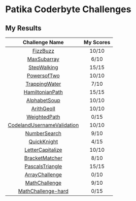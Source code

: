 # Patika Coderbyte Challenges

## My Results

|        Challenge Name        | My Scores |
| :--------------------------: | :-------: |
|          [FizzBuzz]          |   10/10   |
|        [MaxSubarray]         |   6/10    |
|        [StepWalking]         |   15/15   |
|        [PowersofTwo]         |   10/10   |
|       [TrappingWater]        |   7/10    |
|      [HamiltonianPath]       |   15/15   |
|        [AlphabetSoup]        |   10/10   |
|         [ArithGeoII]         |   10/10   |
|        [WeightedPath]        |   0/15    |
| [CodelandUsernameValidation] |   10/10   |
|        [NumberSearch]        |   9/10    |
|        [QuickKnight]         |   4/15    |
|      [LetterCapitalize]      |   10/10   |
|       [BracketMatcher]       |   8/10    |
|      [PascalsTriangle]       |   15/15   |
|       [ArrayChallenge]       |   0/10    |
|       [MathChallenge]        |   9/10    |
|     [MathChallenge-hard]     |   0/15    |

<!-- Links -->
[FizzBuzz]: ./week-1/FizzBuzz.js
[MaxSubarray]: ./week-1/MaxSubarray.js
[StepWalking]: ./week-1/StepWalking.js
[PowersofTwo]: ./week-2/1-PowersOfTwo/
[TrappingWater]: ./week-2/2-TrappingWater/
[HamiltonianPath]: ./week-2/3-HamiltonianPath/
[AlphabetSoup]: ./week-3/1-AlphabetSoup/
[ArithGeoII]: ./week-3/2-ArithGeoII/
[WeightedPath]: ./week-3/3-WeightedPath/
[CodelandUsernameValidation]: ./week-4/1-CodelandUsernameValidation/
[NumberSearch]: ./week-4/2-NumberSearch/
[QuickKnight]: ./week-4/3-QuickKnight/
[LetterCapitalize]: ./week-5/1-LetterCapitalize/
[BracketMatcher]: ./week-5/2-BracketMatcher/
[PascalsTriangle]: ./week-5/3-PascalsTriangle/
[ArrayChallenge]: ./week-6/1-ArrayChallenge/
[MathChallenge]: ./week-6/2-MathChallenge/
[MathChallenge-hard]: ./week-6/3-MathChallenge/
